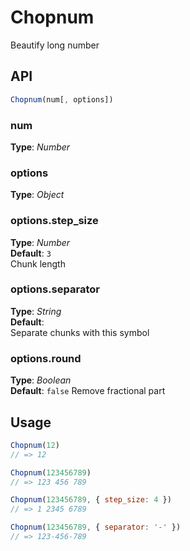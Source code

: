 # Chopnum
Beautify long number


## API
```javascript
Chopnum(num[, options])
```

### num
**Type**: _Number_   


### options
**Type**: _Object_   


### options.step_size
**Type**: _Number_   
**Default**: `3`   
Chunk length


### options.separator
**Type**: _String_   
**Default**: ` `   
Separate chunks with this symbol


### options.round
**Type**: _Boolean_   
**Default**: `false` 
Remove fractional part




## Usage
```javascript
Chopnum(12)
// => 12

Chopnum(123456789)
// => 123 456 789

Chopnum(123456789, { step_size: 4 })
// => 1 2345 6789

Chopnum(123456789, { separator: '-' })
// => 123-456-789
```

